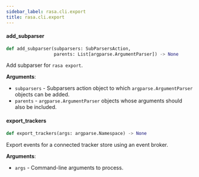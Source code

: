 ```yaml
---
sidebar_label: rasa.cli.export
title: rasa.cli.export
---
```

#### add\_subparser

```python
def add_subparser(subparsers: SubParsersAction,
                  parents: List[argparse.ArgumentParser]) -> None
```

Add subparser for `rasa export`.

**Arguments**:

- `subparsers` - Subparsers action object to which `argparse.ArgumentParser`
  objects can be added.
- `parents` - `argparse.ArgumentParser` objects whose arguments should also be
  included.

#### export\_trackers

```python
def export_trackers(args: argparse.Namespace) -> None
```

Export events for a connected tracker store using an event broker.

**Arguments**:

- `args` - Command-line arguments to process.

